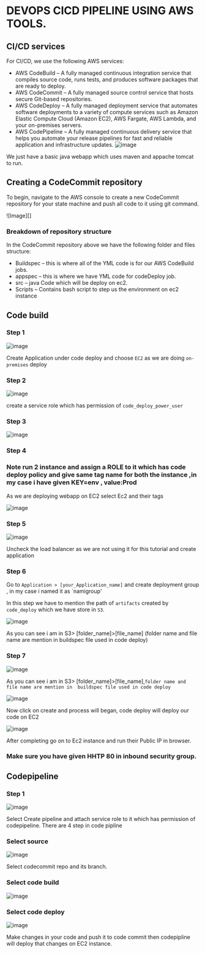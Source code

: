 # DEVOPS CICD PIPELINE USING AWS TOOLS.

## CI/CD services

For CI/CD, we use the following AWS services: 

* AWS CodeBuild – A fully managed continuous integration service that compiles source code, runs tests, and produces software packages that are ready to deploy.
* AWS CodeCommit – A fully managed source control service that hosts secure Git-based repositories.
* AWS CodeDeploy – A fully managed deployment service that automates software deployments to a variety of compute services such as Amazon Elastic Compute Cloud 
  (Amazon EC2), AWS Fargate, AWS Lambda, and your on-premises servers.
* AWS CodePipeline – A fully managed continuous delivery service that helps you automate your release pipelines for fast and reliable application and infrastructure 
  updates.
![image](https://github.com/Glenrodrigues/AWS_devops_Practice/blob/main/java%20cicd/main.png)

We just have a basic java webapp which uses maven and appache tomcat to run.

## Creating a CodeCommit repository

 To begin, navigate to the AWS console to create a new CodeCommit repository for your state machine and push all code to it using git command.

 ![Image][]
### Breakdown of repository structure

In the CodeCommit repository above we have the following folder and files structure:
* Buildspec – this is where all of the YML code is for our AWS CodeBuild jobs.
* appspec – this is where we have YML code for codeDeploy job.
* src – java Code which will be deploy on ec2.
* Scripts – Contains bash script to step us the environment on ec2 instance

## Code build 

### Step 1
![image](https://github.com/Glenrodrigues/AWS_devops_Practice/blob/main/java%20cicd/CD_app1.png)

Create Application under code deploy and choose `EC2` as we are doing `on-premises` deploy

### Step 2
![image](https://github.com/Glenrodrigues/AWS_devops_Practice/blob/main/java%20cicd/cd_app2.png)

create a service role which has permission of `code_deploy_power_user`

### Step 3
![image](https://github.com/Glenrodrigues/AWS_devops_Practice/blob/main/java%20cicd/cd_app3.png)

### Step 4
### Note run 2 instance and assign a ROLE to it which has code deploy policy and give same tag name for both the instance ,in my case i have given KEY=env , value:Prod

As we are deploying webapp on EC2 select Ec2 and their tags


![image](https://github.com/Glenrodrigues/AWS_devops_Practice/blob/main/java%20cicd/cd_app4.png)

### Step 5

![image](https://github.com/Glenrodrigues/AWS_devops_Practice/blob/main/java%20cicd/cd_app5.png)

Uncheck the load balancer as we are not using it for this tutorial and create application 

### Step 6
Go to `Application > [your_Application_name]` and create deployment group , in my case i named it as `namigroup'

In this step we have to mention the path of `artifacts` created by `code_deploy` which we have store in `S3`.

![image](https://github.com/Glenrodrigues/AWS_devops_Practice/blob/main/java%20cicd/CD_app6.png)


As you can see i am in S3> [folder_name]>[file_name] (folder name and file name are mention in  buildspec file used in code deploy) 


### Step 7

![image](https://github.com/Glenrodrigues/AWS_devops_Practice/blob/main/java%20cicd/cd_app7.png)


As you can see i am in S3> [folder_name]>[file_name],`folder name and file name are mention in  buildspec file used in code deploy`

![image](https://github.com/Glenrodrigues/AWS_devops_Practice/blob/main/java%20cicd/CD_app8.png)


Now click on create and process will began, code deploy will deploy our code on EC2 

![image](https://github.com/Glenrodrigues/AWS_devops_Practice/blob/main/java%20cicd/CD_app9.png)


After completing go on to Ec2 instance and run their Public IP in browser.
### Make sure you have given HHTP 80 in inbound security group.

## Codepipeline 
### Step 1
![image](https://github.com/Glenrodrigues/AWS_devops_Practice/blob/main/java%20cicd/pipe_1.png)

Select Create pipeline and attach service role to it which has permission of codepipeline.
There are 4 step in code pipline 

### Select source  

![image](https://github.com/Glenrodrigues/AWS_devops_Practice/blob/main/java%20cicd/pipe_2.png)

Select codecommit repo and its branch.


### Select code build

![image](https://github.com/Glenrodrigues/AWS_devops_Practice/blob/main/java%20cicd/pipe_3.png)


### Select code deploy 

![image](https://github.com/Glenrodrigues/AWS_devops_Practice/blob/main/java%20cicd/pipe_4.png)


Make changes in your code and push it to code commit then codepipline will deploy that changes on EC2 instance.
